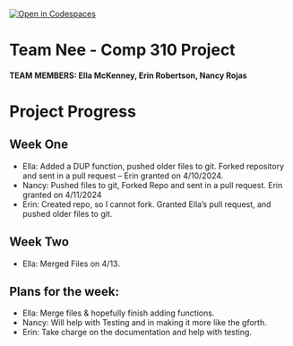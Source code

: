 [![Open in Codespaces](https://classroom.github.com/assets/launch-codespace-7f7980b617ed060a017424585567c406b6ee15c891e84e1186181d67ecf80aa0.svg)](https://classroom.github.com/open-in-codespaces?assignment_repo_id=13589158)
# Team Nee - Comp 310 Project
#### TEAM MEMBERS: Ella McKenney, Erin Robertson, Nancy Rojas

# Project Progress

## Week One

- Ella: Added a DUP function, pushed older files to git. Forked repository and sent in a pull request – Erin granted on 4/10/2024.  
- Nancy: Pushed files to git, Forked Repo and sent in a pull request. Erin granted on 4/11/2024
- Erin: Created repo, so I cannot fork. Granted Ella’s pull request, and pushed older files to git.

## Week Two

- Ella: Merged Files on 4/13.

## Plans for the week:

- Ella: Merge files & hopefully finish adding functions.
- Nancy: Will help with Testing and in making it more like the gforth.
- Erin: Take charge on the documentation and help with testing.
